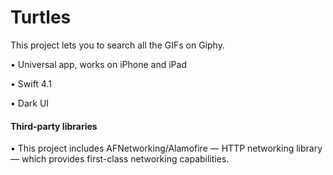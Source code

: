 # Turtles


This project lets you to search all the GIFs on Giphy.


• Universal app, works on iPhone and iPad

• Swift 4.1

• Dark UI


#### Third-party libraries

• This project includes AFNetworking/Alamofire — HTTP networking library — which provides first-class networking capabilities.
